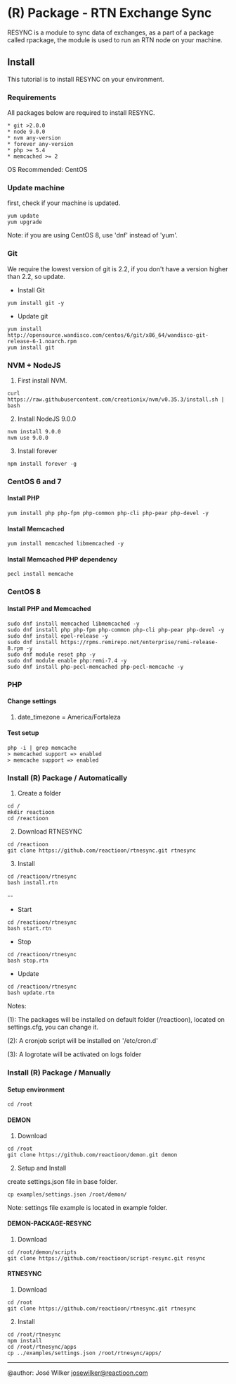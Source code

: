 # (R) Package - RTN Exchange Sync

RESYNC is a module to sync data of exchanges, as a part of a package called rpackage, the module is used to run an RTN node on your machine.

## Install

This tutorial is to install RESYNC on your environment.

### Requirements

All packages below are required to install RESYNC.

	* git >2.0.0
	* node 9.0.0
	* nvm any-version
	* forever any-version
	* php >= 5.4
	* memcached >= 2

OS Recommended: CentOS

### Update machine

first, check if your machine is updated.

```
yum update
yum upgrade
```

Note: if you are using CentOS 8, use 'dnf' instead of 'yum'.

### Git

We require the lowest version of git is 2.2, if you don't have a version higher than 2.2, so update.

* Install Git

```
yum install git -y
```

* Update git

```
yum install http://opensource.wandisco.com/centos/6/git/x86_64/wandisco-git-release-6-1.noarch.rpm
yum install git
```

### NVM + NodeJS

1) First install NVM.

```
curl https://raw.githubusercontent.com/creationix/nvm/v0.35.3/install.sh | bash
```

2) Install NodeJS 9.0.0

```
nvm install 9.0.0
nvm use 9.0.0
```

3) Install forever

```
npm install forever -g
```

### CentOS 6 and 7

#### Install PHP

```
yum install php php-fpm php-common php-cli php-pear php-devel -y
```

#### Install Memcached

```
yum install memcached libmemcached -y
```

#### Install Memcached PHP dependency

```
pecl install memcache
```

### CentOS 8

#### Install PHP and Memcached

```
sudo dnf install memcached libmemcached -y
sudo dnf install php php-fpm php-common php-cli php-pear php-devel -y
sudo dnf install epel-release -y
sudo dnf install https://rpms.remirepo.net/enterprise/remi-release-8.rpm -y
sudo dnf module reset php -y
sudo dnf module enable php:remi-7.4 -y
sudo dnf install php-pecl-memcached php-pecl-memcache -y
```

### PHP

#### Change settings

1. date_timezone = America/Fortaleza

#### Test setup

```
php -i | grep memcache
> memcached support => enabled
> memcache support => enabled
```

### Install (R) Package / Automatically

1. Create a folder

```
cd /
mkdir reactioon
cd /reactioon
```

2. Download RTNESYNC
```
cd /reactioon
git clone https://github.com/reactioon/rtnesync.git rtnesync
```

3. Install

```
cd /reactioon/rtnesync
bash install.rtn
```

--

* Start

```
cd /reactioon/rtnesync
bash start.rtn
```

* Stop

```
cd /reactioon/rtnesync
bash stop.rtn
```

* Update

```
cd /reactioon/rtnesync
bash update.rtn
```

Notes:

(1): The packages will be installed on default folder (/reactioon), located on settings.cfg, you can change it.

(2): A cronjob script will be installed on '/etc/cron.d'

(3): A logrotate will be activated on logs folder

### Install (R) Package / Manually

#### Setup environment

```
cd /root
```

#### DEMON

1) Download

```
cd /root
git clone https://github.com/reactioon/demon.git demon
```

2) Setup and Install

create settings.json file in base folder.

```
cp examples/settings.json /root/demon/
```

Note: settings file example is located in example folder.

#### DEMON-PACKAGE-RESYNC

1) Download

```
cd /root/demon/scripts
git clone https://github.com/reactioon/script-resync.git resync
```

#### RTNESYNC

1) Download

```
cd /root
git clone https://github.com/reactioon/rtnesync.git rtnesync
```

2) Install

```
cd /root/rtnesync
npm install
cd /root/rtnesync/apps
cp ../examples/settings.json /root/rtnesync/apps/
```

---

@author: José Wilker <josewilker@reactioon.com>